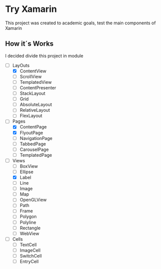 # Try Xamarin
This project was created to academic goals, test the main components of Xamarin
## How it´s Works
I decided divide this project in module
- [ ] LayOuts 
    - [x] ContentView
    - [ ] ScrollView 
    - [ ] TemplatedView 
    - [ ] ContentPresenter 
    - [ ] StackLayout 
    - [ ] Grid 
    - [ ] AbsoluteLayout 
    - [ ] RelativeLayout 
    - [ ] FlexLayout 
- [ ] Pages 
    - [x] ContentPage 
    - [x] FlyoutPage 
    - [ ] NavigationPage 
    - [ ] TabbedPage 
    - [ ] CarouselPage 
    - [ ] TemplatedPage 
- [ ] Views 
    - [ ] BoxView 
    - [ ] Ellipse 
    - [x] Label 
    - [ ] Line 
    - [ ] Image 
    - [ ] Map 
    - [ ] OpenGLView 
    - [ ] Path 
    - [ ] Frame 
    - [ ] Polygon 
    - [ ] Polyline 
    - [ ] Rectangle 
    - [ ] WebView 
- [ ] Cells 
    - [ ] TextCell 
    - [ ] ImageCell 
    - [ ] SwitchCell 
    - [ ] EntryCell 
